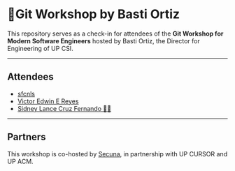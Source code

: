 # 🚀Git Workshop by Basti Ortiz

This repository serves as a check-in for attendees of the **Git Workshop for Modern Software Engineers** hosted by Basti Ortiz, the Director for Engineering of UP CSI.

---
## Attendees
* [sfcnls](https://github.com/sfcnls/)
* [Victor Edwin E Reyes](https://github.com/VeeIsForVanana)
* [Sidney Lance Cruz Fernando 🤩🙏](https://github.com/slcfernando)
---
## Partners
This workshop is co-hosted by [Secuna](https://secuna.io), in partnership with UP CURSOR and UP ACM.
